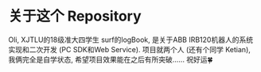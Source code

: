 # 关于这个 Repository
Oli, XJTLU的18级准大四学生
surf的logBook, 是关于ABB IRB120机器人的系统实现和二次开发 (PC SDK和Web Service).
项目就两个人 (还有个同学 Ketian), 我俩完全是自学状态, 希望项目效果能在之后有所突破......
祝好运🍀
